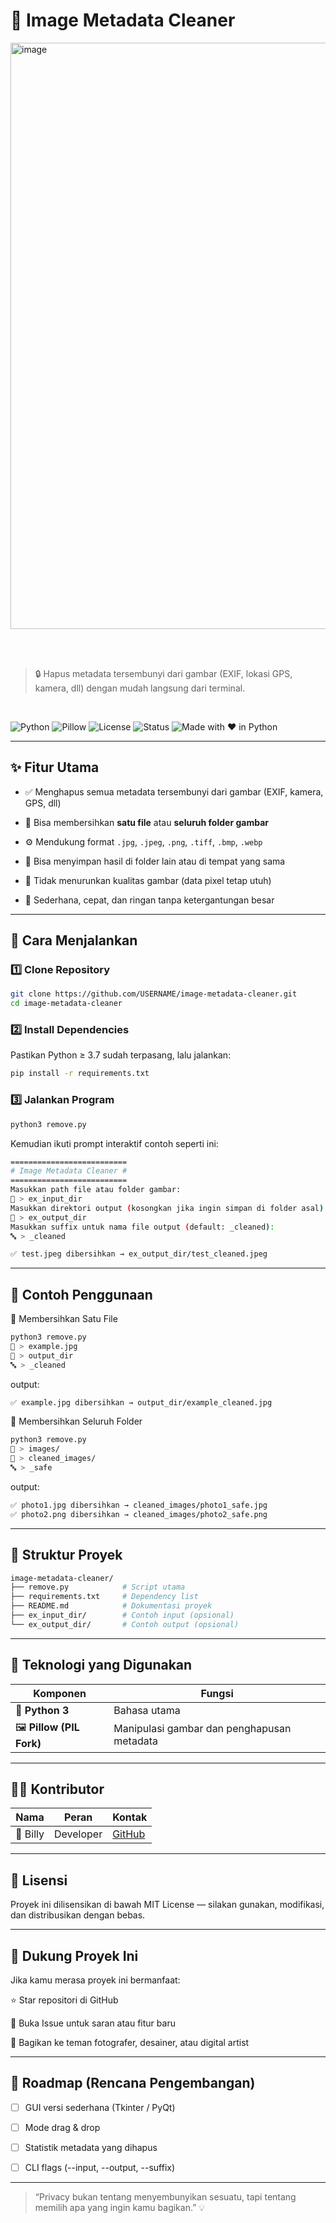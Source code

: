 # 🧹 Image Metadata Cleaner

<img width="2278" height="938" alt="image" src="https://github.com/user-attachments/assets/11addcee-c9c7-4e80-8860-91e76e183968" />

<br><br>

> 🔒 Hapus metadata tersembunyi dari gambar (EXIF, lokasi GPS, kamera, dll) dengan mudah langsung dari terminal.

<br>

![Python](https://img.shields.io/badge/Python-3.x-blue.svg)
![Pillow](https://img.shields.io/badge/Library-Pillow-green.svg)
![License](https://img.shields.io/badge/License-MIT-yellow.svg)
![Status](https://img.shields.io/badge/Status-Stable-success.svg)
![Made with ❤️ in Python](https://img.shields.io/badge/Made%20with-❤️%20in%20Python-red.svg)

---

## ✨ Fitur Utama

- ✅ Menghapus semua metadata tersembunyi dari gambar (EXIF, kamera, GPS, dll)
  
- 📁 Bisa membersihkan **satu file** atau **seluruh folder gambar**
  
- ⚙️ Mendukung format `.jpg`, `.jpeg`, `.png`, `.tiff`, `.bmp`, `.webp`
  
- 💾 Bisa menyimpan hasil di folder lain atau di tempat yang sama
  
- 🧠 Tidak menurunkan kualitas gambar (data pixel tetap utuh)
  
- 🧩 Sederhana, cepat, dan ringan tanpa ketergantungan besar  

---

## 🚀 Cara Menjalankan

### 1️⃣ Clone Repository

```bash
git clone https://github.com/USERNAME/image-metadata-cleaner.git
cd image-metadata-cleaner
```

### 2️⃣ Install Dependencies

Pastikan Python ≥ 3.7 sudah terpasang, lalu jalankan:
```bash
pip install -r requirements.txt
```

### 3️⃣ Jalankan Program

```bash
python3 remove.py
```

Kemudian ikuti prompt interaktif contoh seperti ini:

```bash
==========================
# Image Metadata Cleaner #
==========================
Masukkan path file atau folder gambar:
📂 > ex_input_dir
Masukkan direktori output (kosongkan jika ingin simpan di folder asal):
📁 > ex_output_dir
Masukkan suffix untuk nama file output (default: _cleaned):
🔤 > _cleaned

✅ test.jpeg dibersihkan → ex_output_dir/test_cleaned.jpeg
```

---

## 🧠 Contoh Penggunaan

🔹 Membersihkan Satu File

```bash
python3 remove.py
📂 > example.jpg
📁 > output_dir
🔤 > _cleaned
```

output: 

```bash
✅ example.jpg dibersihkan → output_dir/example_cleaned.jpg
```

🔹 Membersihkan Seluruh Folder

```bash
python3 remove.py
📂 > images/
📁 > cleaned_images/
🔤 > _safe
```

output: 

```bash
✅ photo1.jpg dibersihkan → cleaned_images/photo1_safe.jpg
✅ photo2.png dibersihkan → cleaned_images/photo2_safe.png
```

---

## 🧩 Struktur Proyek

```bash
image-metadata-cleaner/
├── remove.py            # Script utama
├── requirements.txt     # Dependency list
├── README.md            # Dokumentasi proyek
├── ex_input_dir/        # Contoh input (opsional)
└── ex_output_dir/       # Contoh output (opsional)
```

---

## 🧰 Teknologi yang Digunakan
| Komponen                  | Fungsi                                     |
| ------------------------- | ------------------------------------------ |
| 🐍 **Python 3**           | Bahasa utama                               |
| 🖼️ **Pillow (PIL Fork)** | Manipulasi gambar dan penghapusan metadata |

---

## 🧑‍💻 Kontributor

| Nama    | Peran     | Kontak                                |
| ------- | --------- | ------------------------------------- |
| 🧠 Billy | Developer | [GitHub](https://github.com/0xbillyyy) |

---

## 🪪 Lisensi

Proyek ini dilisensikan di bawah MIT License — silakan gunakan, modifikasi, dan distribusikan dengan bebas.

---

## 🌟 Dukung Proyek Ini

Jika kamu merasa proyek ini bermanfaat:

⭐ Star repositori di GitHub

💬 Buka Issue untuk saran atau fitur baru

🔄 Bagikan ke teman fotografer, desainer, atau digital artist

---

## 🧭 Roadmap (Rencana Pengembangan)

 - [ ] GUI versi sederhana (Tkinter / PyQt)

 - [ ] Mode drag & drop

 - [ ] Statistik metadata yang dihapus

 - [ ] CLI flags (--input, --output, --suffix)

---

> “Privacy bukan tentang menyembunyikan sesuatu, tapi tentang memilih apa yang ingin kamu bagikan.” 💡
